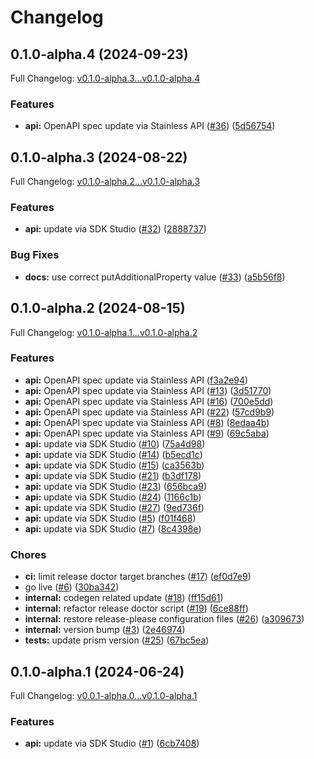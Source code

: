 # Changelog

## 0.1.0-alpha.4 (2024-09-23)

Full Changelog: [v0.1.0-alpha.3...v0.1.0-alpha.4](https://github.com/openlayer-ai/openlayer-java/compare/v0.1.0-alpha.3...v0.1.0-alpha.4)

### Features

* **api:** OpenAPI spec update via Stainless API ([#36](https://github.com/openlayer-ai/openlayer-java/issues/36)) ([5d56754](https://github.com/openlayer-ai/openlayer-java/commit/5d56754e57ac66410dba08160d168cc2f9e1d6d6))

## 0.1.0-alpha.3 (2024-08-22)

Full Changelog: [v0.1.0-alpha.2...v0.1.0-alpha.3](https://github.com/openlayer-ai/openlayer-java/compare/v0.1.0-alpha.2...v0.1.0-alpha.3)

### Features

* **api:** update via SDK Studio ([#32](https://github.com/openlayer-ai/openlayer-java/issues/32)) ([2888737](https://github.com/openlayer-ai/openlayer-java/commit/2888737a8d729c74ea0c1e98f99eff9b1891af2c))


### Bug Fixes

* **docs:** use correct putAdditionalProperty value ([#33](https://github.com/openlayer-ai/openlayer-java/issues/33)) ([a5b56f8](https://github.com/openlayer-ai/openlayer-java/commit/a5b56f873a197293df6b73134070544269e37711))

## 0.1.0-alpha.2 (2024-08-15)

Full Changelog: [v0.1.0-alpha.1...v0.1.0-alpha.2](https://github.com/openlayer-ai/openlayer-java/compare/v0.1.0-alpha.1...v0.1.0-alpha.2)

### Features

* **api:** OpenAPI spec update via Stainless API ([f3a2e94](https://github.com/openlayer-ai/openlayer-java/commit/f3a2e94096f7065baaf412330b4d82098144a7c6))
* **api:** OpenAPI spec update via Stainless API ([#13](https://github.com/openlayer-ai/openlayer-java/issues/13)) ([3d51770](https://github.com/openlayer-ai/openlayer-java/commit/3d51770cd80a882159c7bd267ebb4b1f82e1bbf2))
* **api:** OpenAPI spec update via Stainless API ([#16](https://github.com/openlayer-ai/openlayer-java/issues/16)) ([700e5dd](https://github.com/openlayer-ai/openlayer-java/commit/700e5dd17a46e547f1a2433993bbb4b586ae2159))
* **api:** OpenAPI spec update via Stainless API ([#22](https://github.com/openlayer-ai/openlayer-java/issues/22)) ([57cd9b9](https://github.com/openlayer-ai/openlayer-java/commit/57cd9b93d5cc5a955a2ca30136e53fcbc0db3fe1))
* **api:** OpenAPI spec update via Stainless API ([#8](https://github.com/openlayer-ai/openlayer-java/issues/8)) ([8edaa4b](https://github.com/openlayer-ai/openlayer-java/commit/8edaa4b24bf2b90d987ed7f64d2f789016f0f2ef))
* **api:** OpenAPI spec update via Stainless API ([#9](https://github.com/openlayer-ai/openlayer-java/issues/9)) ([69c5aba](https://github.com/openlayer-ai/openlayer-java/commit/69c5aba6d450e4a924a1ec1bf8f427cd66ba29a0))
* **api:** update via SDK Studio ([#10](https://github.com/openlayer-ai/openlayer-java/issues/10)) ([75a4d98](https://github.com/openlayer-ai/openlayer-java/commit/75a4d984832a11a4561b7b45ef1667dad6e8bd0a))
* **api:** update via SDK Studio ([#14](https://github.com/openlayer-ai/openlayer-java/issues/14)) ([b5ecd1c](https://github.com/openlayer-ai/openlayer-java/commit/b5ecd1cffeec8cc90c8fc37eb86d270671adcc73))
* **api:** update via SDK Studio ([#15](https://github.com/openlayer-ai/openlayer-java/issues/15)) ([ca3563b](https://github.com/openlayer-ai/openlayer-java/commit/ca3563b438c684f30bdc57fe95bd0bee33a0b201))
* **api:** update via SDK Studio ([#21](https://github.com/openlayer-ai/openlayer-java/issues/21)) ([b3df178](https://github.com/openlayer-ai/openlayer-java/commit/b3df178a8dba68759f3e9146c32ab2b52afa07a4))
* **api:** update via SDK Studio ([#23](https://github.com/openlayer-ai/openlayer-java/issues/23)) ([656bca9](https://github.com/openlayer-ai/openlayer-java/commit/656bca961e35da983260b1f6e5b3117d97bfebcf))
* **api:** update via SDK Studio ([#24](https://github.com/openlayer-ai/openlayer-java/issues/24)) ([1166c1b](https://github.com/openlayer-ai/openlayer-java/commit/1166c1beeda0ba4d25c01820cd3646c14555491c))
* **api:** update via SDK Studio ([#27](https://github.com/openlayer-ai/openlayer-java/issues/27)) ([9ed736f](https://github.com/openlayer-ai/openlayer-java/commit/9ed736f97e978d70402de098e6ba131057e0d080))
* **api:** update via SDK Studio ([#5](https://github.com/openlayer-ai/openlayer-java/issues/5)) ([f01f468](https://github.com/openlayer-ai/openlayer-java/commit/f01f468c2b6a0521a5f67bf7715d9d1e68eab49c))
* **api:** update via SDK Studio ([#7](https://github.com/openlayer-ai/openlayer-java/issues/7)) ([8c4398e](https://github.com/openlayer-ai/openlayer-java/commit/8c4398ed39212e1e018729727d7dfbe70a8db27d))


### Chores

* **ci:** limit release doctor target branches ([#17](https://github.com/openlayer-ai/openlayer-java/issues/17)) ([ef0d7e9](https://github.com/openlayer-ai/openlayer-java/commit/ef0d7e9c91d7798039e01600b762b13f1f5ada23))
* go live ([#6](https://github.com/openlayer-ai/openlayer-java/issues/6)) ([30ba342](https://github.com/openlayer-ai/openlayer-java/commit/30ba3429a02384007ec45e95db462a07d6a8e892))
* **internal:** codegen related update ([#18](https://github.com/openlayer-ai/openlayer-java/issues/18)) ([ff15d61](https://github.com/openlayer-ai/openlayer-java/commit/ff15d6179d277e41ab1910b69e90e49323530e3b))
* **internal:** refactor release doctor script ([#19](https://github.com/openlayer-ai/openlayer-java/issues/19)) ([6ce88ff](https://github.com/openlayer-ai/openlayer-java/commit/6ce88ff0c6f47bc4ae9d64e97dfedccc98edc5f7))
* **internal:** restore release-please configuration files ([#26](https://github.com/openlayer-ai/openlayer-java/issues/26)) ([a309673](https://github.com/openlayer-ai/openlayer-java/commit/a309673d5c7e72df8b006156d5458570d251995e))
* **internal:** version bump ([#3](https://github.com/openlayer-ai/openlayer-java/issues/3)) ([2e46974](https://github.com/openlayer-ai/openlayer-java/commit/2e46974aefcd77a33417b3d675bea14ccb95befd))
* **tests:** update prism version ([#25](https://github.com/openlayer-ai/openlayer-java/issues/25)) ([67bc5ea](https://github.com/openlayer-ai/openlayer-java/commit/67bc5ea91b7b482e09c8e4ccbbd544185e221a10))

## 0.1.0-alpha.1 (2024-06-24)

Full Changelog: [v0.0.1-alpha.0...v0.1.0-alpha.1](https://github.com/openlayer-ai/openlayer-java/compare/v0.0.1-alpha.0...v0.1.0-alpha.1)

### Features

* **api:** update via SDK Studio ([#1](https://github.com/openlayer-ai/openlayer-java/issues/1)) ([6cb7408](https://github.com/openlayer-ai/openlayer-java/commit/6cb740885ec6cc7d489d2235473c6c412811d406))
